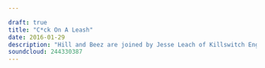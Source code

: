```yaml
---

draft: true
title: "C*ck On A Leash"
date: 2016-01-29
description: "Hill and Beez are joined by Jesse Leach of Killswitch Engage, discuss the crushing Anselmo racism accusations and review new albums by Dream Theater, Milk teeth, Bury Tomorrow, Basement and The Dillinger Escape Plan's Greg Puciato's new project, The Black Queen. All of this and then Trevor from The Black Dahlia Murder joins us for Album Club on Cannibal Corpse's Tomb Of The Mutilated."
soundcloud: 244330387
---
```

